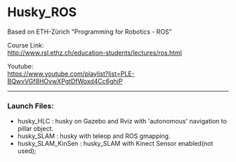 # Husky_ROS

Based on ETH-Zürich "Programming for Robotics - ROS"

Course Link:<br/>
http://www.rsl.ethz.ch/education-students/lectures/ros.html

Youtube:<br/>
https://www.youtube.com/playlist?list=PLE-BQwvVGf8HOvwXPgtDfWoxd4Cc6ghiP


--------------------

### Launch Files:
- husky_HLC       : husky on Gazebo and Rviz with 'autonomous' navigation to pillar object.
- husky_SLAM : husky with teleop and ROS gmapping.
- husky_SLAM_KinSen : husky_SLAM with Kinect Sensor enabled(not used); 
